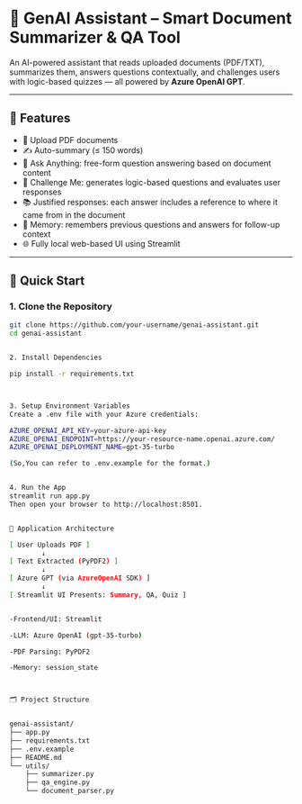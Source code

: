 # 🧠 GenAI Assistant – Smart Document Summarizer & QA Tool

An AI-powered assistant that reads uploaded documents (PDF/TXT), summarizes them, answers questions contextually, and challenges users with logic-based quizzes — all powered by **Azure OpenAI GPT**.

---

## 📌 Features

- 📄 Upload PDF documents
- ✍️ Auto-summary (≤ 150 words)
- 🤖 Ask Anything: free-form question answering based on document content
- 🧩 Challenge Me: generates  logic-based questions and evaluates user responses
- 📚 Justified responses: each answer includes a reference to where it came from in the document
- 🧠 Memory: remembers previous questions and answers for follow-up context
- 🌐 Fully local web-based UI using Streamlit

---

## 🚀 Quick Start

### 1. Clone the Repository

```bash
git clone https://github.com/your-username/genai-assistant.git
cd genai-assistant


2. Install Dependencies

pip install -r requirements.txt



3. Setup Environment Variables
Create a .env file with your Azure credentials:

AZURE_OPENAI_API_KEY=your-azure-api-key
AZURE_OPENAI_ENDPOINT=https://your-resource-name.openai.azure.com/
AZURE_OPENAI_DEPLOYMENT_NAME=gpt-35-turbo

(So,You can refer to .env.example for the format.)


4. Run the App
streamlit run app.py
Then open your browser to http://localhost:8501.


🧠 Application Architecture

[ User Uploads PDF ] 
        ↓
[ Text Extracted (PyPDF2) ]
        ↓
[ Azure GPT (via AzureOpenAI SDK) ]
        ↓
[ Streamlit UI Presents: Summary, QA, Quiz ]


-Frontend/UI: Streamlit

-LLM: Azure OpenAI (gpt-35-turbo)

-PDF Parsing: PyPDF2

-Memory: session_state



🗂️ Project Structure


genai-assistant/
├── app.py
├── requirements.txt
├── .env.example
├── README.md
└── utils/
    ├── summarizer.py
    ├── qa_engine.py
    └── document_parser.py
